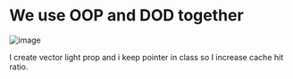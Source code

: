 # We use OOP and DOD together
![image](https://user-images.githubusercontent.com/48163717/184927013-d4c1f21e-a2a6-4f01-bab7-24c1be3f78fc.png)

I create vector light prop and i keep pointer in class so I increase cache hit ratio.
